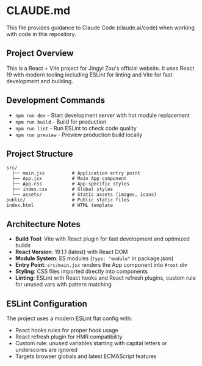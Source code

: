 # CLAUDE.md

This file provides guidance to Claude Code (claude.ai/code) when working with code in this repository.

## Project Overview

This is a React + Vite project for Jingyi Zou's official website. It uses React 19 with modern tooling including ESLint for linting and Vite for fast development and building.

## Development Commands

- `npm run dev` - Start development server with hot module replacement
- `npm run build` - Build for production 
- `npm run lint` - Run ESLint to check code quality
- `npm run preview` - Preview production build locally

## Project Structure

```
src/
  ├── main.jsx          # Application entry point
  ├── App.jsx           # Main App component
  ├── App.css           # App-specific styles
  ├── index.css         # Global styles
  └── assets/           # Static assets (images, icons)
public/                 # Public static files
index.html              # HTML template
```

## Architecture Notes

- **Build Tool**: Vite with React plugin for fast development and optimized builds
- **React Version**: 19.1.1 (latest) with React DOM
- **Module System**: ES modules (`type: "module"` in package.json)
- **Entry Point**: `src/main.jsx` renders the App component into `#root` div
- **Styling**: CSS files imported directly into components
- **Linting**: ESLint with React hooks and React refresh plugins, custom rule for unused vars with pattern matching

## ESLint Configuration

The project uses a modern ESLint flat config with:
- React hooks rules for proper hook usage
- React refresh plugin for HMR compatibility
- Custom rule: unused variables starting with capital letters or underscores are ignored
- Targets browser globals and latest ECMAScript features